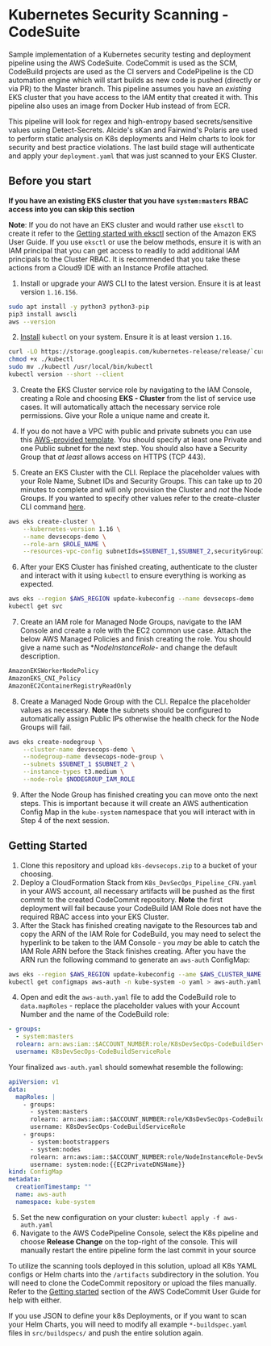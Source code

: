 # Kubernetes Security Scanning - CodeSuite 
Sample implementation of a Kubernetes security testing and deployment pipeline using the AWS CodeSuite. CodeCommit is used as the SCM, CodeBuild projects are used as the CI servers and CodePipeline is the CD automation engine which will start builds as new code is pushed (directly or via PR) to the Master branch. This pipeline assumes you have an *existing* EKS cluster that you have access to the IAM entity that created it with. This pipeline also uses an image from Docker Hub instead of from ECR.

This pipeline will look for regex and high-entropy based secrets/sensitive values using Detect-Secrets. Alcide's sKan and Fairwind's Polaris are used to perform static analysis on K8s deployments and Helm charts to look for security and best practice violations. The last build stage will authenticate and apply your `deployment.yaml` that was just scanned to your EKS Cluster.

## Before you start
**If you have an existing EKS cluster that you have `system:masters` RBAC access into you can skip this section**

**Note**: If you do not have an EKS cluster and would rather use `eksctl` to create it refer to the [Getting started with eksctl](https://docs.aws.amazon.com/eks/latest/userguide/getting-started-eksctl.html) section of the Amazon EKS User Guide. If you use `eksctl` or use the below methods, ensure it is with an IAM principal that you can get access to readily to add additional IAM principals to the Cluster RBAC. It is recommended that you take these actions from a Cloud9 IDE with an Instance Profile attached.

1. Install or upgrade your AWS CLI to the latest version. Ensure it is at least version `1.16.156`.
```bash
sudo apt install -y python3 python3-pip
pip3 install awscli
aws --version
```

2. [Install](https://kubernetes.io/docs/tasks/tools/install-kubectl/) `kubectl` on your system. Ensure it is at least version `1.16`.
```bash
curl -LO https://storage.googleapis.com/kubernetes-release/release/`curl -s https://storage.googleapis.com/kubernetes-release/release/stable.txt`/bin/linux/amd64/kubectl
chmod +x ./kubectl
sudo mv ./kubectl /usr/local/bin/kubectl
kubectl version --short --client
```

3. Create the EKS Cluster service role by navigating to the IAM Console, creating a Role and choosing **EKS - Cluster** from the list of service use cases. It will automatically attach the necessary service role permissions. Give your Role a unique name and create it.

4. If you do not have a VPC with public and private subnets you can use this [AWS-provided template](https://amazon-eks.s3.us-west-2.amazonaws.com/cloudformation/2020-06-10/amazon-eks-vpc-private-subnets.yaml). You should specify at least one Private and one Public subnet for the next step. You should also have a Security Group that *at least* allows access on HTTPS (TCP 443).

5. Create an EKS Cluster with the CLI. Replace the placeholder values with your Role Name, Subnet IDs and Security Groups. This can take up to 20 minutes to complete and will only provision the Cluster and *not* the Node Groups. If you wanted to specify other values refer to the create-cluster CLI command [here](https://docs.aws.amazon.com/cli/latest/reference/eks/create-cluster.html).
```bash
aws eks create-cluster \
    --kubernetes-version 1.16 \
    --name devsecops-demo \
    --role-arn $ROLE_NAME \
    --resources-vpc-config subnetIds=$SUBNET_1,$SUBNET_2,securityGroupIds=$SECURITY_GROUP
```

6. After your EKS Cluster has finished creating, authenticate to the cluster and interact with it using `kubectl` to ensure everything is working as expected.
```bash
aws eks --region $AWS_REGION update-kubeconfig --name devsecops-demo
kubectl get svc
```

7. Create an IAM role for Managed Node Groups, navigate to the IAM Console and create a role with the EC2 common use case. Attach the below AWS Managed Policies and finish creating the role. You should give a name such as **NodeInstanceRole-* and change the default description.
```bash
AmazonEKSWorkerNodePolicy
AmazonEKS_CNI_Policy
AmazonEC2ContainerRegistryReadOnly
```

8. Create a Managed Node Group with the CLI. Repalce the placeholder values as necessary. **Note** the subnets should be configured to automatically assign Public IPs otherwise the health check for the Node Groups will fail.
```bash
aws eks create-nodegroup \
    --cluster-name devsecops-demo \
    --nodegroup-name devsecops-node-group \
    --subnets $SUBNET_1 $SUBNET_2 \
    --instance-types t3.medium \
    --node-role $NODEGROUP_IAM_ROLE
```

9. After the Node Group has finished creating you can move onto the next steps. This is important because it will create an AWS authentication Config Map in the `kube-system` namespace that you will interact with in Step 4 of the next session.

## Getting Started
1. Clone this repository and upload `k8s-devsecops.zip` to a bucket of your choosing.
2. Deploy a CloudFormation Stack from `K8s_DevSecOps_Pipeline_CFN.yaml` in your AWS account, all necessary artifacts will be pushed as the first commit to the created CodeCommit repository. **Note** the first deployment will fail because your CodeBuild IAM Role does not have the required RBAC access into your EKS Cluster.
3. After the Stack has finished creating navigate to the Resources tab and copy the ARN of the IAM Role for CodeBuild, you may need to select the hyperlink to be taken to the IAM Console - you *may* be able to catch the IAM Role ARN before the Stack finishes creating. After you have the ARN run the following command to generate an `aws-auth` ConfigMap:
```bash
aws eks --region $AWS_REGION update-kubeconfig --ame $AWS_CLUSTER_NAME
kubectl get configmaps aws-auth -n kube-system -o yaml > aws-auth.yaml
```
4. Open and edit the `aws-auth.yaml` file to add the CodeBuild role to `data.mapRoles` - replace the placeholder values with your Account Number and the name of the CodeBuild role:
```yaml
- groups:
  - system:masters
  rolearn: arn:aws:iam::$ACCOUNT_NUMBER:role/K8sDevSecOps-CodeBuildServiceRole
  username: K8sDevSecOps-CodeBuildServiceRole
```
Your finalized `aws-auth.yaml` should somewhat resemble the following:
```yaml
apiVersion: v1
data:
  mapRoles: |
    - groups:
      - system:masters
      rolearn: arn:aws:iam::$ACCOUNT_NUMBER:role/K8sDevSecOps-CodeBuildServiceRole
      username: K8sDevSecOps-CodeBuildServiceRole
    - groups:
      - system:bootstrappers
      - system:nodes
      rolearn: arn:aws:iam::$ACCOUNT_NUMBER:role/NodeInstanceRole-DevSecOps
      username: system:node:{{EC2PrivateDNSName}}
kind: ConfigMap
metadata:
  creationTimestamp: ""
  name: aws-auth
  namespace: kube-system
```
5. Set the new configuration on your cluster: `kubectl apply -f aws-auth.yaml`
6. Navigate to the AWS CodePipeline Console, select the K8s pipeline and choose **Release Change** on the top-right of the console. This will manually restart the entire pipeline form the last commit in your source

To utilize the scanning tools deployed in this solution, upload all K8s YAML configs or Helm charts into the `/artifacts` subdirectory in the solution. You will need to clone the CodeCommit repository or upload the files manually. Refer to the [Getting started](https://docs.aws.amazon.com/codecommit/latest/userguide/getting-started-topnode.html) section of the AWS CodeCommit User Guide for help with either.

If you use JSON to define your k8s Deployments, or if you want to scan your Helm Charts, you will need to modify all example `*-buildspec.yaml` files in `src/buildspecs/` and push the entire solution again.